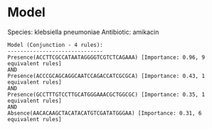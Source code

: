 
# Model

Species: klebsiella pneumoniae
Antibiotic: amikacin

```
Model (Conjunction - 4 rules):
------------------------------
Presence(ACCTTCGCCATAATAGGGGTCGTCTCAGAAA) [Importance: 0.96, 9 equivalent rules]
AND
Presence(ACCCGCAGCAGGCAATCCAGACCATCGCGCA) [Importance: 0.43, 1 equivalent rules]
AND
Presence(GCCTTTGTCCTTGCATGGGAAACGCTGGCGC) [Importance: 0.35, 1 equivalent rules]
AND
Absence(AACACAAGCTACATACATGTCGATATGGGAA) [Importance: 0.31, 6 equivalent rules]

```


